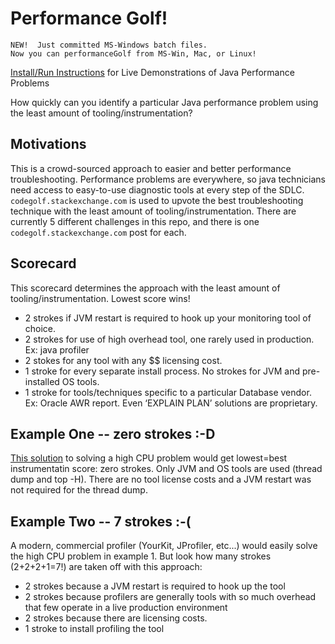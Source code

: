 # Performance Golf!
```
NEW!  Just committed MS-Windows batch files.  
Now you can performanceGolf from MS-Win, Mac, or Linux!
```

[Install/Run Instructions](https://github.com/eostermueller/performanceGolf/wiki/Install-and-Run) for Live Demonstrations of Java Performance Problems

How quickly can you identify a particular Java performance problem using the least amount of tooling/instrumentation?

## Motivations
This is a crowd-sourced approach to easier and better performance troubleshooting.
Performance problems are everywhere, so java technicians need access to easy-to-use diagnostic tools at every step of the SDLC.  ```codegolf.stackexchange.com``` is used to upvote the best troubleshooting technique with the least amount of tooling/instrumentation.  There are currently 5 different challenges in this repo, and there is one ```codegolf.stackexchange.com``` post for each.

## Scorecard
This scorecard determines the approach with the least amount of tooling/instrumentation.  Lowest score wins!  

* 2 strokes if JVM restart is required to hook up your monitoring tool of choice.
* 2 strokes for use of high overhead tool, one rarely used in production.  Ex:  java profiler
* 2 stokes for any tool with any $$ licensing cost.
* 1 stroke for every separate install process. No strokes for JVM and pre-installed OS tools. 
* 1 stroke for tools/techniques specific to a particular Database vendor.  Ex: Oracle AWR report.  Even ‘EXPLAIN PLAN’ solutions are proprietary.

## Example One -- zero strokes :-D

[This solution](http://www.nurkiewicz.com/2012/08/which-java-thread-consumes-my-cpu.html) to solving a high CPU problem would get lowest=best instrumentatin score:  zero strokes.  Only JVM and OS tools are used (thread dump and top -H).  There are no tool license costs and a JVM restart was not required for the thread dump.

## Example Two -- 7 strokes :-(
A modern, commercial profiler (YourKit, JProfiler, etc...) would easily solve the high CPU problem in example 1.  But look how many strokes (2+2+2+1=7!) are taken off with this approach:
  * 2 strokes because a JVM restart is required to hook up the tool
  * 2 strokes because profilers are generally tools with so much overhead that few operate in a live production environment
  * 2 strokes because there are licensing costs.
  * 1 stroke to install profiling the tool
